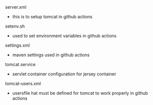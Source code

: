 server.xml

- this is to setup tomcat in github actions

setenv.sh

- used to set environment variables in github actions

settings.xml

- maven settings used in github actions

tomcat.service

- servlet container configuration for jersey container

tomcat-users.xml

- usersfile hat must be defined for tomcat to work properly in github actions